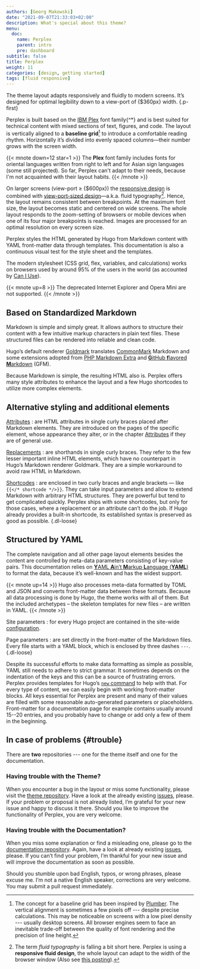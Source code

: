 ```yaml
---
authors: [Georg Makowski]
date: "2021-09-07T21:33:03+02:00"
description: What's special about this theme?
menu:
  doc:
    name: Perplex
    parent: intro
    pre: dashboard
subtitle: false
title: Perplex
weight: 11
categories: [design, getting started]
tags: [fluid responsive]
---
```


The theme layout adapts responsively and fluidly to modern screens. It’s designed for optimal legibility down to a view-port of {$360px} width.
{.p-first} <!--more-->

Perplex is built based on the [IBM Plex][plex] font family{^\*} and is best suited for technical content with mixed sections of text, figures, and code. The layout is vertically aligned to a **baseline grid**[^1] to introduce a comfortable reading rhythm. Horizontally it’s divided into evenly spaced columns—their number grows with the screen width.

{{< mnote down=12 star=1 >}}
The **Plex** font family includes fonts for oriental languages written from right to left and for Asian sign languages (some still projected). So far, Perplex can't adapt to their needs, because I'm not acquainted with their layout habits.
{{< /mnote >}}

On larger screens (view-port &ge; {$600px}) the [responsive design][rd] is combined with [view-port-sized design][ptres]—a.k.a. fluid typography[^2]. Hence, the layout remains consistent between breakpoints. At the maximum font size, the layout becomes static and centered on wide screens. The whole layout responds to the zoom-setting of browsers or mobile devices when one of its four major breakpoints is reached. Images are processed for an optimal resolution on every screen size.

Perplex styles the HTML generated by Hugo from Markdown content with YAML front-matter data through templates. This documentation is also a continuous visual test for the style sheet and the templates.

The modern stylesheet (CSS grid, flex, variables, and calculations) works on browsers used by around 95\% of the users in the world (as accounted by [Can I Use](https://caniuse.com)).

{{< mnote up=8 >}}
The deprecated Internet Explorer and Opera Mini are not supported.
{{< /mnote >}}

## Based on Standardized Markdown

Markdown is simple and simply great. It allows authors to structure their content with a few intuitive markup characters in plain text files. These structured files can be rendered into reliable and clean code.

Hugo’s default renderer [Goldmark][gmark] translates [CommonMark][cmark] Markdown and some extensions adopted from [PHP Markdown Extra][phpmex] and [**G**itHub **f**lavored **M**arkdown][gfmspec] (GFM).

Because Markdown is simple, the resulting HTML also is. Perplex offers many style attributes to enhance the layout and a few Hugo shortcodes to utilize more complex elements.

## Alternative styling and additional elements

[Attributes](/doc/attribute)
: are HTML attributes in single curly braces placed after Markdown elements. They are introduced on the pages of the specific element, whose appearance they alter, or in the chapter [Attributes](/doc/attribute) if they are of general use.

[Replacements](/doc/replace)
: are shorthands in single curly braces. They refer to the few lesser important inline HTML elements, which have no counterpart in Hugo’s Markdown renderer Goldmark. They are a simple workaround to avoid raw HTML in Markdown.

[Shortcodes](/doc/shortcode)
: are enclosed in two curly braces and angle brackets — like `{{</* shortcode */>}}`. They can take input parameters and allow to extend Markdown with arbitrary HTML structures. They are powerful but tend to get complicated quickly. Perplex ships with some shortcodes, but only for those cases, where a replacement or an attribute can’t do the job. If Hugo already provides a built-in shortcode, its established syntax is preserved as good as possible.
{.dl-loose}

## Structured by YAML

The complete navigation and all other page layout elements besides the content are controlled by meta-data parameters consisting of key-value pairs. This documentation relies on [**Y**AML **A**in’t **M**arkup **L**anguage (**YAML**)](https://yaml.org) to format the data, because it’s well-known and has the widest support.

{{< mnote up=14 >}}
Hugo also processes meta-data formatted by TOML and JSON and converts front-matter data between these formats. Because all data processing is done by Hugo, the theme works with all of them. But the included archetypes – the skeleton templates for new files – are written in YAML.
{{< /mnote >}}

Site parameters
: for every Hugo project are contained in the site-wide [configuration][conf].

Page parameters
: are set directly in the front-matter of the Markdown files. Every file starts with a YAML block, which is enclosed by three dashes `---`.
{.dl-loose}

Despite its successful efforts to make data formatting as simple as possible, YAML still needs to adhere to strict grammar. It sometimes depends on the indentation of the keys and this can be a source of frustrating errors. Perplex provides templates for Hugo’s [`new` command][new] to help with that. For every type of content, we can easily begin with working front-matter blocks. All keys essential for Perplex are present and many of their values are filled with some reasonable auto-generated parameters or placeholders. Front-matter for a documentation page for example contains usually around 15--20 entries, and you probably have to change or add only a few of them in the beginning.

## In case of problems {#trouble}

There are **two** repositories --- one for the theme itself and one for the documentation.

### Having trouble with the Theme?

When you encounter a bug in the layout or miss some functionality, please visit the [theme repository][theme]. Have a look at the already existing [issues][issue], please. If your problem or proposal is not already listed, I’m grateful for your new issue and happy to discuss it there. Should you like to improve the functionality of Perplex, you are very welcome.

### Having trouble with the Documentation?

When you miss some explanation or find a misleading one, please go to the [documentation repository][doc]. Again, have a look at already existing [issues][docissue], please. If you can’t find your problem, I’m thankful for your new issue and will improve the documentation as soon as possible.

Should you stumble upon bad English, typos, or wrong phrases, please excuse me. I’m not a native English speaker, corrections are very welcome. You may submit a pull request immediately.  

[^1]: The concept for a baseline grid has been inspired by [Plumber][plumber]. The vertical alignment is sometimes a few pixels off --- despite precise calculations. This may be noticeable on screens with a low pixel density --- usually desktop screens. All browser engines seem to face an inevitable trade-off between the quality of font rendering and the precision of line height.

[^2]: The term _fluid typography_ is falling a bit short here. Perplex is using a **responsive fluid design**, the whole layout can adapt to the width of the browser window (Also see [this posting](/blog/accessibility-of-fluid-typography)).

[plex]: https://ibm.com/plex
[rd]: https://alistapart.com/article/responsive-web-design
[ptres]: https://practicaltypography.com/responsive-web-design.html
[theme]: https://github.com/bowman2001/perplex
[issue]: https://github.com/bowman2001/perplex/issues
[doc]: https://github.com/bowman2001/perplexdoc
[docissue]: https://github.com/bowman2001/perplexdoc/issues
[cmark]: https://commonmark.org "CommonMark project site"
[gmark]: https://github.com/yuin/goldmark "Goldmark repository"
[phpmex]: https://michelf.ca/projects/php-markdown/extra/ "PHP Markdown Extra site"
[gfmspec]: https://github.github.com/gfm "GitHub Flavored Markdown Specification"
[plumber]: https://jamonserrano.github.io/plumber-sass
[conf]: /doc/appendix/config/configyaml
[new]: /doc/intro/workflow/local-server#your-first-content
